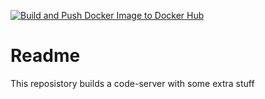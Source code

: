 [![Build and Push Docker Image to Docker Hub](https://github.com/HarryKodden/code-server/actions/workflows/docker.yml/badge.svg)](https://github.com/HarryKodden/code-server/actions/workflows/docker.yml)

# Readme

This reposistory builds a code-server with some extra stuff
